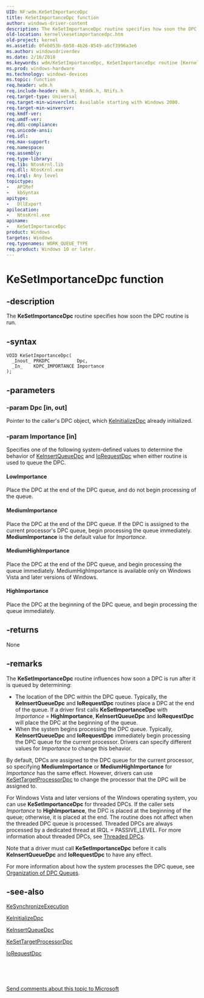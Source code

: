 ```yaml
---
UID: NF:wdm.KeSetImportanceDpc
title: KeSetImportanceDpc function
author: windows-driver-content
description: The KeSetImportanceDpc routine specifies how soon the DPC routine is run.
old-location: kernel\kesetimportancedpc.htm
old-project: kernel
ms.assetid: 0feb053b-6b58-4b26-8549-a6cf3996a3e6
ms.author: windowsdriverdev
ms.date: 2/16/2018
ms.keywords: wdm/KeSetImportanceDpc, KeSetImportanceDpc routine [Kernel-Mode Driver Architecture], kernel.kesetimportancedpc, k105_dc95afd2-5be3-4d48-a99f-0a9f2d8dab9b.xml, KeSetImportanceDpc
ms.prod: windows-hardware
ms.technology: windows-devices
ms.topic: function
req.header: wdm.h
req.include-header: Wdm.h, Ntddk.h, Ntifs.h
req.target-type: Universal
req.target-min-winverclnt: Available starting with Windows 2000.
req.target-min-winversvr: 
req.kmdf-ver: 
req.umdf-ver: 
req.ddi-compliance: 
req.unicode-ansi: 
req.idl: 
req.max-support: 
req.namespace: 
req.assembly: 
req.type-library: 
req.lib: NtosKrnl.lib
req.dll: NtosKrnl.exe
req.irql: Any level
topictype:
-	APIRef
-	kbSyntax
apitype:
-	DllExport
apilocation:
-	NtosKrnl.exe
apiname:
-	KeSetImportanceDpc
product: Windows
targetos: Windows
req.typenames: WORK_QUEUE_TYPE
req.product: Windows 10 or later.
---
```


# KeSetImportanceDpc function


## -description


The <b>KeSetImportanceDpc</b> routine specifies how soon the DPC routine is run. 


## -syntax


````
VOID KeSetImportanceDpc(
  _Inout_ PRKDPC          Dpc,
  _In_    KDPC_IMPORTANCE Importance
);
````


## -parameters




### -param Dpc [in, out]

Pointer to the caller's DPC object, which <a href="..\wdm\nf-wdm-keinitializedpc.md">KeInitializeDpc</a> already initialized. 


### -param Importance [in]

Specifies one of the following system-defined values to determine the behavior of <a href="..\wdm\nf-wdm-keinsertqueuedpc.md">KeInsertQueueDpc</a> and <a href="..\wdm\nf-wdm-iorequestdpc.md">IoRequestDpc</a> when either routine is used to queue the DPC.





#### LowImportance

Place the DPC at the end of the DPC queue, and do not begin processing of the queue. 



#### MediumImportance

Place the DPC at the end of the DPC queue. If the DPC is assigned to the current processor's DPC queue, begin processing the queue immediately. <b>MediumImportance</b> is the default value for <i>Importance</i>. 



#### MediumHighImportance

Place the DPC at the end of the DPC queue, and begin processing the queue immediately. MediumHighImportance is available only on Windows Vista and later versions of Windows.



#### HighImportance

Place the DPC at the beginning of the DPC queue, and begin processing the queue immediately. 


## -returns



None




## -remarks



The <b>KeSetImportanceDpc</b> routine influences how soon a DPC is run after it is queued by determining:

<ul>
<li>
The location of the DPC within the DPC queue. Typically, the <b>KeInsertQueueDpc</b> and <b>IoRequestDpc</b> routines place a DPC at the end of the queue. If a driver first calls <b>KeSetImportanceDpc</b> with <i>Importance</i> = <b>HighImportance</b>, <b>KeInsertQueueDpc</b> and <b>IoRequestDpc</b> will place the DPC at the beginning of the queue.

</li>
<li>
When the system begins processing the DPC queue. Typically, <b>KeInsertQueueDpc</b> and <b>IoRequestDpc</b> immediately begin processing the DPC queue for the current processor. Drivers can specify different values for <i>Importance</i> to change this behavior.

</li>
</ul>
By default, DPCs are assigned to the DPC queue for the current processor, so specifying <b>MediumImportance</b> or <b>MediumHighImportance</b> for <i>Importance</i> has the same effect. However, drivers can use <a href="..\ntddk\nf-ntddk-kesettargetprocessordpc.md">KeSetTargetProcessorDpc</a> to change the processor that the DPC will be assigned to.

For Windows Vista and later versions of the Windows operating system, you can use <b>KeSetImportanceDpc</b> for threaded DPCs. If the caller sets <i>Importance</i> to <b>HighImportance</b>, the DPC is placed at the beginning of the queue; otherwise, it is placed at the end. The routine does not affect when the threaded DPC queue is processed. Threaded DPCs are always processed by a dedicated thread at IRQL = PASSIVE_LEVEL. For more information about threaded DPCs, see <a href="https://msdn.microsoft.com/library/windows/hardware/ff564621">Threaded DPCs</a>.

Note that a driver must call <b>KeSetImportanceDpc</b> before it calls <b>KeInsertQueueDpc</b> and <b>IoRequestDpc</b> to have any effect.

For more information about how the system processes the DPC queue, see <a href="https://msdn.microsoft.com/library/windows/hardware/ff558754">Organization of DPC Queues</a>.




## -see-also

<a href="..\wdm\nf-wdm-kesynchronizeexecution.md">KeSynchronizeExecution</a>



<a href="..\wdm\nf-wdm-keinitializedpc.md">KeInitializeDpc</a>



<a href="..\wdm\nf-wdm-keinsertqueuedpc.md">KeInsertQueueDpc</a>



<a href="..\ntddk\nf-ntddk-kesettargetprocessordpc.md">KeSetTargetProcessorDpc</a>



<a href="..\wdm\nf-wdm-iorequestdpc.md">IoRequestDpc</a>



 

 

<a href="mailto:wsddocfb@microsoft.com?subject=Documentation%20feedback [kernel\kernel]:%20KeSetImportanceDpc routine%20 RELEASE:%20(2/16/2018)&amp;body=%0A%0APRIVACY STATEMENT%0A%0AWe use your feedback to improve the documentation. We don't use your email address for any other purpose, and we'll remove your email address from our system after the issue that you're reporting is fixed. While we're working to fix this issue, we might send you an email message to ask for more info. Later, we might also send you an email message to let you know that we've addressed your feedback.%0A%0AFor more info about Microsoft's privacy policy, see http://privacy.microsoft.com/en-us/default.aspx." title="Send comments about this topic to Microsoft">Send comments about this topic to Microsoft</a>

